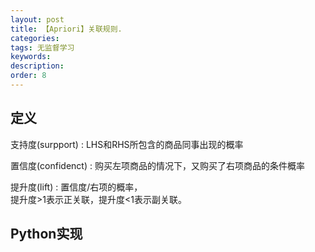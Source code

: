 ```yaml
---
layout: post
title: 【Apriori】关联规则.
categories:
tags: 无监督学习
keywords:
description:
order: 8
---
```


## 定义
支持度(surpport)
: LHS和RHS所包含的商品同事出现的概率

置信度(confidenct)
: 购买左项商品的情况下，又购买了右项商品的条件概率

提升度(lift)
: 置信度/右项的概率，  
提升度>1表示正关联，提升度<1表示副关联。  




## Python实现
